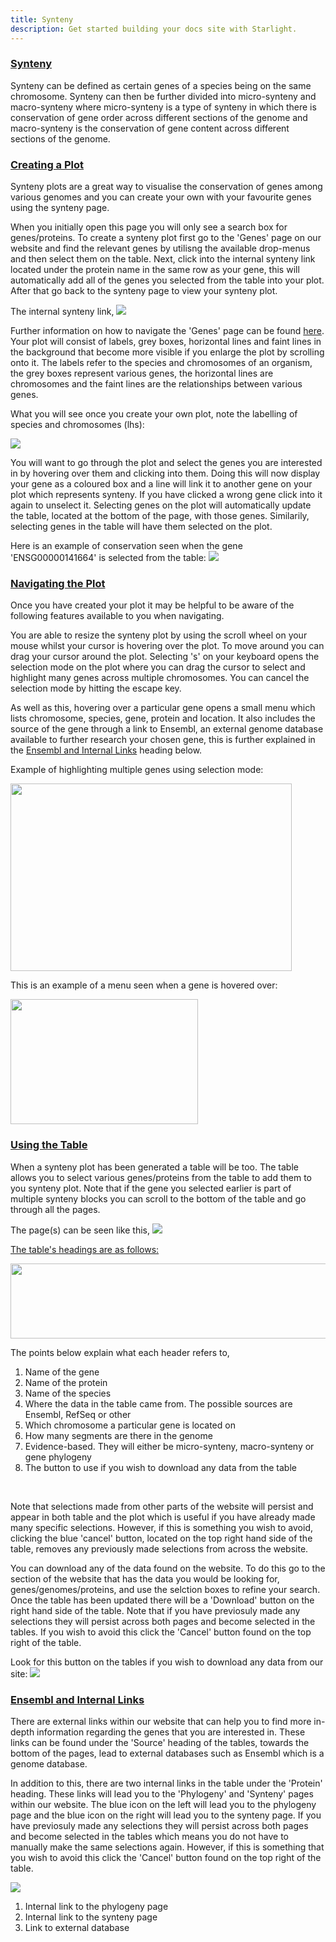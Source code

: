 ```yaml
---
title: Synteny 
description: Get started building your docs site with Starlight.
---
```


### <u>Synteny </u>
Synteny can be defined as certain genes of a species being on the same chromosome. Synteny can then be further divided into micro-synteny and macro-synteny where micro-synteny is a type of synteny in which there is conservation of gene order across different sections of the genome and macro-synteny is the conservation of gene content across different sections of the genome.

### <u> Creating a Plot </u>

Synteny plots are a great way to visualise the conservation of genes among various genomes and you can create your own with your favourite genes using the synteny page.

When you initially open this page you will only see a search box for genes/proteins. To create a synteny plot first go to the 'Genes' page on our website and find the relevant genes by utilisng the available drop-menus and then select them on the table. Next, click into the internal synteny link located under the protein name in the same row as your gene, this will automatically add all of the genes you selected from the table into your plot. After that go back to the synteny page to view your synteny plot. 

The internal synteny link,
<img src="/src/assets/synteny.jpg">

Further information on how to navigate the 'Genes' page can be found [here](http://localhost:3000/guides/cgene-guide/#-using-the-table). Your plot will consist of labels, grey boxes, horizontal lines and faint lines in the background that become more visible if you enlarge the plot by scrolling onto it. The labels refer to the species and chromosomes of an organism, the grey boxes represent various genes, the horizontal lines are chromosomes and the faint lines are the relationships between various genes.

What you will see once you create your own plot, note the labelling of species and chromosomes (lhs):

<img src="/src/assets/synteny_main.jpg">


You will want to go through the plot and select the genes you are interested in by hovering over them and clicking into them. Doing this will now display your gene as a coloured box and a line will link it to another gene on your plot which represents synteny. If you have clicked a wrong gene click into it again to unselect it. Selecting genes on the plot will automatically update the table, located at the bottom of the page, with those genes. Similarily, selecting genes in the table will have them selected on the plot.

Here is an example of conservation seen when the gene 'ENSG00000141664' is selected from the table:
<img src="/src/assets/synteny_conservation.jpg">

### <u> Navigating the Plot </u>

Once you have created your plot it may be helpful to be aware of the following features available to you when navigating.

You are able to resize the synteny plot by using the scroll wheel on your mouse whilst your cursor is hovering over the plot. To move around you can drag your cursor around the plot. Selecting 's' on your keyboard opens the selection mode on the plot where you can drag the cursor to select and highlight many genes across multiple chromosomes. You can cancel the selection mode by hitting the escape key. 


As well as this, hovering over a particular gene opens a small menu which lists chromosome, species, gene, protein and location. It also includes the source of the gene through a link to Ensembl, an external genome database available to further research your chosen gene, this is further explained in the [Ensembl and Internal Links](http://localhost:3000/guides/hsynteny/#-ensembl-and-internal-links) heading below.

Example of highlighting multiple genes using selection mode:

<img src="/src/assets/synteny_selection.png"
width="450"
height="300" />

This is an example of a menu seen when a gene is hovered over:

<img src="/src/assets/synteny_menu.jpg"
width="300"
height="200" />

### <u> Using the Table </u> 

When a synteny plot has been generated a table will be too. The table allows you to select various genes/proteins from the table to add them to you synteny plot. Note that if the gene you selected earlier is part of multiple synteny blocks you can scroll to the bottom of the table and go through all the pages.

The page(s) can be seen like this,
<img src="/src/assets/synteny_pages.jpg">

<u>The table's headings are as follows:</u>

<img src="/src/assets/synteny_table.jpg"
width="750"
height="120"/>

The points below explain what each header refers to, 

<ol>
<li> Name of the gene
<li> Name of the protein
<li> Name of the species
<li> Where the data in the table came from. The possible sources are Ensembl, RefSeq or other
<li> Which chromosome a particular gene is located on 
<li> How many segments are there in the genome 
<li> Evidence-based. They will either be micro-synteny, macro-synteny or gene phylogeny
<li> The button to use if you wish to download any data from the table
</ol>
<br>

Note that selections made from other parts of the website will persist and appear in both table and the plot which is useful if you have already made many specific selections. However, if this is something you wish to avoid, clicking the blue 'cancel' button, located on the top right hand side of the table, removes any previously made selections from across the website.

You can download any of the data found on the website. To do this go to the section of the website that has the data you would be looking for, genes/genomes/proteins, and use the selction boxes to refine your search. Once the table has been updated there will be a 'Download' button on the right hand side of the table. Note that if you have previosuly made any selections they will persist across both pages and become selected in the tables. If you wish to avoid this click the 'Cancel' button found on the top right of the table.

Look for this button on the tables if you wish to download any data from our site:
<img src="/src/assets/download.jpg">

### <u> Ensembl and Internal Links </u>

There are external links within our website that can help you to find more in-depth information regarding the genes that you are interested in. These links can be found under the 'Source' heading of the tables, towards the bottom of the pages, lead to external databases such as Ensembl which is a genome database.

In addition to this, there are two internal links in the table under the 'Protein' heading. These links will lead you to the 'Phylogeny' and 'Synteny' pages within our website. The blue icon on the left will lead you to the phylogeny page and the blue icon on the right will lead you to the synteny page. If you have previosuly made any selections they will persist across both pages and become selected in the tables which means you do not have to manually make the same selections again. However, if this is something that you wish to avoid this click the 'Cancel' button found on the top right of the table.

<img src="/src/assets/synteny_table2.jpg">

<ol>
<li>Internal link to the phylogeny page</li>
<li> Internal link to the synteny page</li>
<li>Link to external database </li>
</ol>




